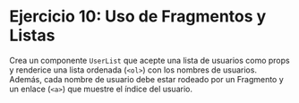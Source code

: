 # Ejercicio 10: Uso de Fragmentos y Listas

Crea un componente `UserList` que acepte una lista de usuarios como props y renderice una lista
ordenada (`<ol>`) con los nombres de usuarios. Además, cada nombre de usuario debe estar rodeado
por un Fragmento y un enlace (`<a>`) que muestre el índice del usuario.